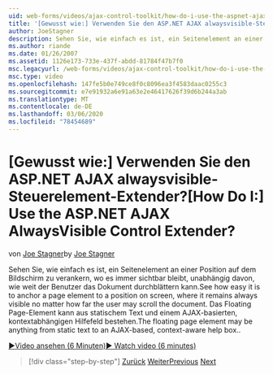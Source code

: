 ```yaml
---
uid: web-forms/videos/ajax-control-toolkit/how-do-i-use-the-aspnet-ajax-alwaysvisible-control-extender
title: '[Gewusst wie:] Verwenden Sie den ASP.NET AJAX alwaysvisible-Steuerelement-Extender? | Microsoft-Dokumentation'
author: JoeStagner
description: Sehen Sie, wie einfach es ist, ein Seitenelement an einer Position auf dem Bildschirm zu verankern, wo es immer sichtbar bleibt, unabhängig davon, wie weit der Benutzer das Dokument durchblättern kann. Die...
ms.author: riande
ms.date: 01/26/2007
ms.assetid: 1126e173-733e-437f-abdd-81784f47b7f0
msc.legacyurl: /web-forms/videos/ajax-control-toolkit/how-do-i-use-the-aspnet-ajax-alwaysvisible-control-extender
msc.type: video
ms.openlocfilehash: 147fe5b0e749ce8f0c8096ea3f4583daac0255c3
ms.sourcegitcommit: e7e91932a6e91a63e2e46417626f39d6b244a3ab
ms.translationtype: MT
ms.contentlocale: de-DE
ms.lasthandoff: 03/06/2020
ms.locfileid: "78454689"
---
```

# <a name="how-do-i-use-the-aspnet-ajax-alwaysvisible-control-extender"></a><span data-ttu-id="fcd41-105">[Gewusst wie:] Verwenden Sie den ASP.NET AJAX alwaysvisible-Steuerelement-Extender?</span><span class="sxs-lookup"><span data-stu-id="fcd41-105">[How Do I:] Use the ASP.NET AJAX AlwaysVisible Control Extender?</span></span>

<span data-ttu-id="fcd41-106">von [Joe Stagner](https://github.com/JoeStagner)</span><span class="sxs-lookup"><span data-stu-id="fcd41-106">by [Joe Stagner](https://github.com/JoeStagner)</span></span>

<span data-ttu-id="fcd41-107">Sehen Sie, wie einfach es ist, ein Seitenelement an einer Position auf dem Bildschirm zu verankern, wo es immer sichtbar bleibt, unabhängig davon, wie weit der Benutzer das Dokument durchblättern kann.</span><span class="sxs-lookup"><span data-stu-id="fcd41-107">See how easy it is to anchor a page element to a position on screen, where it remains always visible no matter how far the user may scroll the document.</span></span> <span data-ttu-id="fcd41-108">Das Floating Page-Element kann aus statischem Text und einem AJAX-basierten, kontextabhängigen Hilfefeld bestehen.</span><span class="sxs-lookup"><span data-stu-id="fcd41-108">The floating page element may be anything from static text to an AJAX-based, context-aware help box..</span></span>

[<span data-ttu-id="fcd41-109">&#9654;Video ansehen (6 Minuten)</span><span class="sxs-lookup"><span data-stu-id="fcd41-109">&#9654; Watch video (6 minutes)</span></span>](https://channel9.msdn.com/Blogs/ASP-NET-Site-Videos/how-do-i-use-the-aspnet-ajax-alwaysvisible-control-extender)

> [!div class="step-by-step"]
> <span data-ttu-id="fcd41-110">[Zurück](how-do-i-use-the-aspnet-ajax-modalpopup-extender-control.md)
> [Weiter](how-do-i-use-the-aspnet-ajax-accordion-control.md)</span><span class="sxs-lookup"><span data-stu-id="fcd41-110">[Previous](how-do-i-use-the-aspnet-ajax-modalpopup-extender-control.md)
[Next](how-do-i-use-the-aspnet-ajax-accordion-control.md)</span></span>
